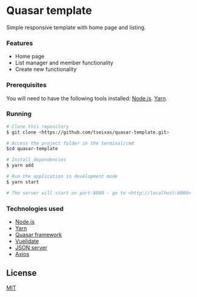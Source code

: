 # Quasar template

Simple responsive template with home page and listing.

### Features

- Home page
- List manager and member functionality
- Create new functionality

### Prerequisites

You will need to have the following tools installed:
[Node.js](https://nodejs.org/en/).
[Yarn](https://nodejs.org/en/).

### Running

```bash
# Clone this repository
$ git clone <https://github.com/tseixas/quasar-template.git>

# Access the project folder in the terminal/cmd
$cd quasar-template

# Install dependencies
$ yarn add

# Run the application in development mode
$ yarn start

# The server will start on port:8080 - go to <http://localhost:8080>
```

### Technologies used

- [Node.js](https://nodejs.org/en/)
- [Yarn](https://yarnpkg.com/)
- [Quasar framework](https://quasar.dev/)
- [Vuelidate](https://vuelidate.js.org/)
- [JSON server](https://github.com/typicode/json-server)
- [Axios](https://axios-http.com/)


## License
[MIT](https://choosealicense.com/licenses/mit/)
